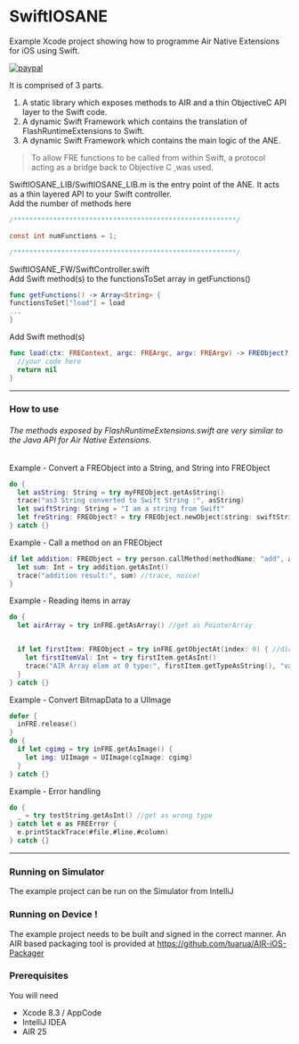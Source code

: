 # SwiftIOSANE  

Example Xcode project showing how to programme Air Native Extensions for iOS using Swift.

[![paypal](https://www.paypalobjects.com/en_US/i/btn/btn_donateCC_LG.gif)](https://www.paypal.com/cgi-bin/webscr?cmd=_s-xclick&hosted_button_id=5UR2T52J633RC)

It is comprised of 3 parts.

1. A static library which exposes methods to AIR and a thin ObjectiveC API layer to the Swift code.
2. A dynamic Swift Framework which contains the translation of FlashRuntimeExtensions to Swift.
3. A dynamic Swift Framework which contains the main logic of the ANE.

> To allow FRE functions to be called from within Swift, a protocol acting 
> as a bridge back to Objective C ,was used.

SwiftIOSANE_LIB/SwiftIOSANE_LIB.m is the entry point of the ANE. It acts as a thin layered API to your Swift controller.  
Add the number of methods here 

````objectivec
/********************************************************/

const int numFunctions = 1;

/********************************************************/
`````


SwiftIOSANE_FW/SwiftController.swift  
Add Swift method(s) to the functionsToSet array in getFunctions()

````swift
func getFunctions() -> Array<String> {
functionsToSet["load"] = load
...        
}
`````

Add Swift method(s)

````swift
func load(ctx: FREContext, argc: FREArgc, argv: FREArgv) -> FREObject? {
  //your code here
  return nil
}
`````

----------

### How to use
######  The methods exposed by FlashRuntimeExtensions.swift are very similar to the Java API for Air Native Extensions. 

Example - Convert a FREObject into a String, and String into FREObject

````swift
do {
  let asString: String = try myFREObject.getAsString()
  trace("as3 String converted to Swift String :", asString)
  let swiftString: String = "I am a string from Swift"
  let freString: FREObject? = try FREObject.newObject(string: swiftString)
} catch {}
`````


Example - Call a method on an FREObject

````swift
if let addition: FREObject = try person.callMethod(methodName: "add", args: FREObject.toArray(args: 100, 33)) {
  let sum: Int = try addition.getAsInt()
  trace("addition result:", sum) //trace, noice!
}
`````

Example - Reading items in array
````swift
do {
  let airArray = try inFRE.getAsArray() //get as PointerArray


  if let firstItem: FREObject = try inFRE.getObjectAt(index: 0) { //direct access to FREArray
    let firstItemVal: Int = try firstItem.getAsInt()
    trace("AIR Array elem at 0 type:", firstItem.getTypeAsString(), "value:", firstItemVal)
  }
} catch {}
`````

Example - Convert BitmapData to a UIImage
````swift
defer {
  inFRE.release()
}
do {
  if let cgimg = try inFRE.getAsImage() {
    let img: UIImage = UIImage(cgImage: cgimg)
  }
} catch {}
`````

Example - Error handling
````swift
do {
  _ = try testString.getAsInt() //get as wrong type
} catch let e as FREError {
  e.printStackTrace(#file,#line,#column)
} catch {}
`````
----------
### Running on Simulator

The example project can be run on the Simulator from IntelliJ

### Running on Device !

The example project needs to be built and signed in the correct manner.
An AIR based packaging tool is provided at https://github.com/tuarua/AIR-iOS-Packager

### Prerequisites

You will need

- Xcode 8.3 / AppCode
- IntelliJ IDEA
- AIR 25
